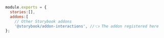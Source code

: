 ```js filename=".storybook/main.js" renderer="common" language="js"
module.exports = {
  stories:[],
  addons:[
    // Other Storybook addons
    '@storybook/addon-interactions', //👈 The addon registered here
};
```
